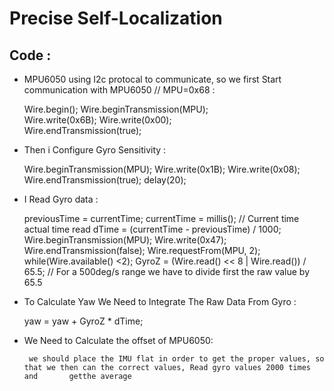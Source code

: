 # **Precise Self-Localization**
## Code :
+ MPU6050 using I2c protocal to communicate, so we first Start communication with MPU6050 // MPU=0x68 :
  	
  	Wire.begin();
        Wire.beginTransmission(MPU);      
        Wire.write(0x6B); 
        Wire.write(0x00);                 
        Wire.endTransmission(true); 
+ Then i Configure Gyro Sensitivity :

	Wire.beginTransmission(MPU);
  	Wire.write(0x1B);
  	Wire.write(0x08);
        Wire.endTransmission(true);
        delay(20);
+ I Read Gyro data :

	 previousTime = currentTime; 
        currentTime = millis();            // Current time actual time read
        dTime = (currentTime - previousTime) / 1000; 
        Wire.beginTransmission(MPU);
        Wire.write(0x47); 
        Wire.endTransmission(false);
        Wire.requestFrom(MPU, 2);
        while(Wire.available() <2); 
        GyroZ = (Wire.read() << 8 | Wire.read()) / 65.5; // For a 500deg/s range we have to divide first the raw value by 65.5
+ To Calculate Yaw We Need to Integrate The Raw Data From Gyro :
  	
  	yaw =  yaw + GyroZ * dTime;
         
+ We Need to Calculate the offset of MPU6050:
	
       we should place the IMU flat in order to get the proper values, so that we then can the correct values, Read gyro values 2000 times and       getthe average


     




